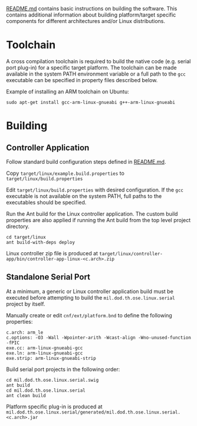 <!--
==============================================================================
 This software is part of the Open Standard for Unattended Sensors (OSUS)
 reference implementation (OSUS-R).

 To the extent possible under law, the author(s) have dedicated all copyright
 and related and neighboring rights to this software to the public domain
 worldwide. This software is distributed without any warranty.

 You should have received a copy of the CC0 Public Domain Dedication along
 with this software. If not, see
 <http://creativecommons.org/publicdomain/zero/1.0/>.
==============================================================================
-->

[README.md](README.md) contains basic instructions on building the software. This contains additional information about 
building platform/target specific components for different architectures and/or Linux distributions.

# Toolchain
A cross compilation toolchain is required to build the native code (e.g. serial port plug-in) for a specific target
platform. The toolchain can be made available in the system PATH environment variable or a full path to the `gcc`
executable can be specified in property files described below.

Example of installing an ARM toolchain on Ubuntu:

    sudo apt-get install gcc-arm-linux-gnueabi g++-arm-linux-gnueabi

# Building
## Controller Application
Follow standard build configuration steps defined in [README.md](README.md).

Copy `target/linux/example.build.properties` to `target/linux/build.properties`

Edit `target/linux/build.properties` with desired configuration. If the `gcc` executable is not available on the system
PATH, full paths to the executables should be specified.

Run the Ant build for the Linux controller application. The custom build properties are also applied if running the Ant
build from the top level project directory.

    cd target/linux
    ant build-with-deps deploy

Linux controller zip file is produced at `target/linux/controller-app/bin/controller-app-linux-<c.arch>.zip`

## Standalone Serial Port
At a minimum, a generic or Linux controller application build must be executed before attempting to build the
`mil.dod.th.ose.linux.serial` project by itself.

Manually create or edit `cnf/ext/platform.bnd` to define the following properties:

    c.arch: arm_le
    c.options: -O3 -Wall -Wpointer-arith -Wcast-align -Wno-unused-function -fPIC
    exe.cc: arm-linux-gnueabi-gcc
    exe.ln: arm-linux-gnueabi-gcc
    exe.strip: arm-linux-gnueabi-strip

Build serial port projects in the following order:

    cd mil.dod.th.ose.linux.serial.swig
    ant build
    cd mil.dod.th.ose.linux.serial
    ant clean build

Platform specific plug-in is produced at
`mil.dod.th.ose.linux.serial/generated/mil.dod.th.ose.linux.serial.<c.arch>.jar`


